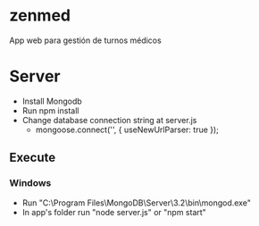 # zenmed
App web para gestión de turnos médicos

# Server
- Install Mongodb
- Run npm install
- Change database connection string at server.js 
    - mongoose.connect('<connection String>', { useNewUrlParser: true }); 

## Execute
### Windows
- Run "C:\Program Files\MongoDB\Server\3.2\bin\mongod.exe"
- In app's folder run "node server.js" or "npm start"